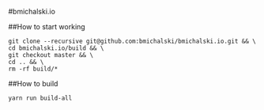 #bmichalski.io

##How to start working
```Shell
git clone --recursive git@github.com:bmichalski/bmichalski.io.git && \
cd bmichalski.io/build && \
git checkout master && \
cd .. && \
rm -rf build/*
```

##How to build
```Shell
yarn run build-all
```